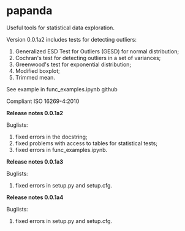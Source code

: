# papanda

Useful tools for statistical data exploration.

Version 0.0.1a2 includes tests for detecting outliers:

1) Generalized ESD Test for Outliers (GESD) for normal distribution;
2) Cochran's test for detecting outliers in a set of variances;
3) Greenwood's test for exponential distribution;
4) Modified boxplot;
5) Trimmed mean.

See example in func_examples.ipynb github

Compliant ISO 16269-4:2010

**Release notes 0.0.1a2**

Buglists:
1) fixed errors in the docstring;
2) fixed problems with access to tables for statistical tests;
3) fixed errors in func_examples.ipynb.

**Release notes 0.0.1a3**

Buglists:
1) fixed errors in setup.py and setup.cfg.

**Release notes 0.0.1a4**

Buglists:
1) fixed errors in setup.py and setup.cfg.